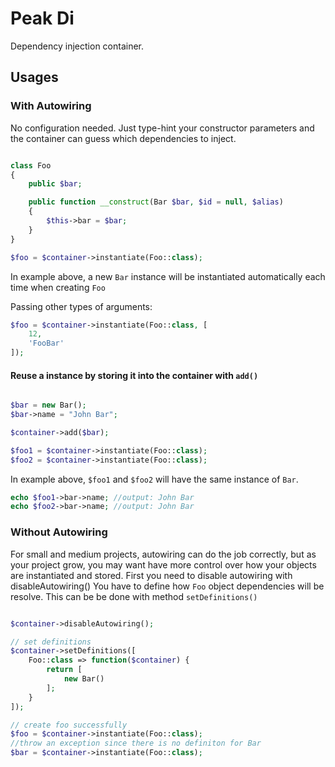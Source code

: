 # Peak Di
Dependency injection container.

## Usages

### With Autowiring

No configuration needed. Just type-hint your constructor parameters and the container can guess which dependencies to inject.

```PHP

class Foo
{
    public $bar;

    public function __construct(Bar $bar, $id = null, $alias)
    {
        $this->bar = $bar;
    }
}

$foo = $container->instantiate(Foo::class);
```
In example above, a new ``Bar`` instance will be instantiated automatically each time when creating ``Foo``

Passing other types of arguments:
```PHP
$foo = $container->instantiate(Foo::class, [
    12,
    'FooBar'
]);
```

#### Reuse a instance by storing it into the container with ```add()```

```PHP

$bar = new Bar();
$bar->name = "John Bar";

$container->add($bar);

$foo1 = $container->instantiate(Foo::class);
$foo2 = $container->instantiate(Foo::class);
```

In example above, ``$foo1`` and ``$foo2`` will have the same instance of ``Bar``.

```PHP
echo $foo1->bar->name; //output: John Bar
echo $foo2->bar->name; //output: John Bar
```

### Without Autowiring
For small and medium projects, autowiring can do the job correctly, but as your project grow, you may want have more control over how your objects are instantiated and stored.
First you need to disable autowiring with disableAutowiring() You have to define how ```Foo``` object dependencies will be resolve. This can be be done with method ```setDefinitions()```

```PHP

$container->disableAutowiring();

// set definitions
$container->setDefinitions([
    Foo::class => function($container) {
        return [
            new Bar()
        ];
    }
]);

// create foo successfully
$foo = $container->instantiate(Foo::class);
//throw an exception since there is no definiton for Bar
$bar = $container->instantiate(Foo::class);
```